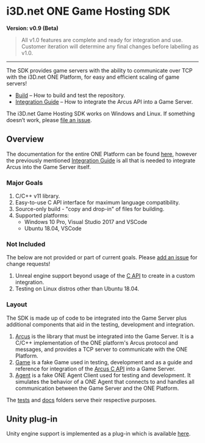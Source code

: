 # i3D.net ONE Game Hosting SDK

**Version: v0.9 (Beta)**
> All v1.0 features are complete and ready for integration and use. Customer iteration will determine any final changes before labelling as v1.0.

---

The SDK provides game servers with the ability to communicate over TCP with the i3D.net ONE Platform, for easy and efficient scaling of game servers!

- [Build](docs/build.md) – How to build and test the repository.
- [Integration Guide](docs/integration_guide.md) – How to integrate the Arcus API into a Game Server.

The i3D.net Game Hosting SDK works on Windows and Linux.
If something doesn’t work, please [file an issue](https://github.com/i3D-net/ONE-GameHosting-SDK/issues).

## Overview

The documentation for the entire ONE Platform can be found [here](https://www.i3d.net/docs/one/), however the previously mentioned [Integration Guide](docs/integration_guide.md) is all that is needed to integrate Arcus into the Game Server itself.

### Major Goals

1. C/C++ v11 library.
2. Easy-to-use C API interface for maximum language compatibility.
3. Source-only build - "copy and drop-in" of files for building.
4. Supported platforms:
    - Windows 10 Pro, Visual Studio 2017 and VSCode
    - Ubuntu 18.04, VSCode

### Not Included

The below are not provided or part of current goals. Please [add an issue](https://github.com/i3D-net/ONE-GameHosting-SDK/issues) for change requests!

1. Unreal engine support beyond usage of the [C API](one/arcus/c_api.h) to create in a custom integration.
2. Testing on Linux distros other than Ubuntu 18.04.

### Layout

The SDK is made up of code to be integrated into the Game Server plus additional components that aid in the testing, development and integration.

1. [Arcus](one/arcus/readme.md) is the library that must be integrated into the Game Server. It is a C/C++ implementation of the ONE platform's Arcus protocol and messages, and provides a TCP server to communicate with the ONE Platform.
2. [Game](one/fake/arcus/game/readme.md) is a fake Game used in testing, development and as a guide and reference for integration of the [Arcus C API](one/arcus/c_api.h) into a Game Server.
3. [Agent](one/fake/arcus/agent/readme.md) is a fake ONE Agent Client used for testing and development. It simulates the behavior of a ONE Agent that connects to and handles all communication between the Game Server and the ONE Platform.

The [tests](tests/readme.md) and [docs](docs/readme.md) folders serve their respective purposes.

## Unity plug-in

Unity engine support is implemented as a plug-in which is available [here](https://github.com/i3D-net/ONE-GameHosting-SDK-Unity).